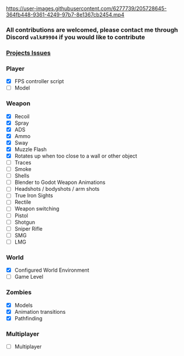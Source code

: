https://user-images.githubusercontent.com/6277739/205728645-364fb448-9361-4249-97b7-8e1367cb2454.mp4

### All contributions are welcomed, please contact me through Discord `valk#9904` if you would like to contribute

### [Projects Issues](https://github.com/Valks-Games/zombies/issues)

### Player
- [x] FPS controller script
- [ ] Model

### Weapon
- [x] Recoil
- [x] Spray
- [x] ADS
- [x] Ammo
- [x] Sway
- [x] Muzzle Flash
- [x] Rotates up when too close to a wall or other object
- [ ] Traces
- [ ] Smoke
- [ ] Shells
- [ ] Blender to Godot Weapon Animations
- [ ] Headshots / bodyshots / arm shots
- [ ] True Iron Sights
- [ ] Rectile
- [ ] Weapon switching
- [ ] Pistol
- [ ] Shotgun
- [ ] Sniper Rifle
- [ ] SMG
- [ ] LMG

### World
- [x] Configured World Environment
- [ ] Game Level

### Zombies
- [x] Models
- [x] Animation transitions
- [x] Pathfinding

### Multiplayer
- [ ] Multiplayer
